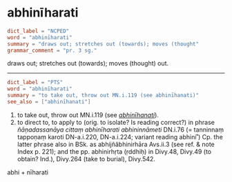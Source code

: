 # abhinīharati

``` toml
dict_label = "NCPED"
word = "abhinīharati"
summary = "draws out; stretches out (towards); moves (thought"
grammar_comment = "pr. 3 sg."
```

draws out; stretches out (towards); moves (thought) out.

--------------------

``` toml
dict_label = "PTS"
word = "abhinīharati"
summary = "to take out, throw out MN.i.119 (see abhinīhanati)"
see_also = ["abhinīhanati"]
```

1. to take out, throw out MN.i.119 (see *[abhinīhanati](abhinīhanati.md)*).
2. to direct to, to apply to (orig. to isolate? Is reading correct?) in phrase *ñāṇadassanāya cittaṃ abhinīharati abhininnāmeti* DN.i.76 (= tanninnaṃ tappoṇaṃ karoti DN\-a.i.220, DN\-a.i.224; variant reading abhini˚) Cp. the latter phrase also in BSk. as abhijñâbhinirhāra Avs.ii.3 (see ref. & note Index p. 221); and the pp. abhinirhṛta (ṛddhiḥ) in Divy.48, Divy.49 (to obtain? Ind.), Divy.264 (take to burial), Divy.542.

abhi \+ nīharati

